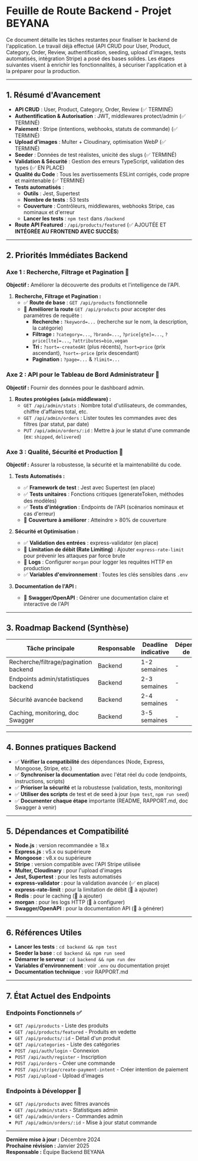 # Feuille de Route Backend - Projet BEYANA

Ce document détaille les tâches restantes pour finaliser le backend de l'application. Le travail déjà effectué (API CRUD pour User, Product, Category, Order, Review, authentification, seeding, upload d'images, tests automatisés, intégration Stripe) a posé des bases solides. Les étapes suivantes visent à enrichir les fonctionnalités, à sécuriser l'application et à la préparer pour la production.

---

## 1. Résumé d'Avancement

- **API CRUD** : User, Product, Category, Order, Review (✅ TERMINÉ)
- **Authentification & Autorisation** : JWT, middlewares protect/admin (✅ TERMINÉ)
- **Paiement** : Stripe (intentions, webhooks, statuts de commande) (✅ TERMINÉ)
- **Upload d'images** : Multer + Cloudinary, optimisation WebP (✅ TERMINÉ)
- **Seeder** : Données de test réalistes, unicité des slugs (✅ TERMINÉ)
- **Validation & Sécurité** : Gestion des erreurs TypeScript, validation des types (✅ EN PLACE)
- **Qualité du Code** : Tous les avertissements ESLint corrigés, code propre et maintenable (✅ TERMINÉ)
- **Tests automatisés** :
  - **Outils** : Jest, Supertest
  - **Nombre de tests** : 53 tests
  - **Couverture** : Contrôleurs, middlewares, webhooks Stripe, cas nominaux et d'erreur
  - **Lancer les tests** : `npm test` dans `/backend`
- **Route API Featured** : `/api/products/featured` (✅ AJOUTÉE ET **INTÉGRÉE AU FRONTEND AVEC SUCCÈS**)

---

## 2. Priorités Immédiates Backend

### **Axe 1 : Recherche, Filtrage et Pagination** 🔄

**Objectif :** Améliorer la découverte des produits et l'intelligence de l'API.

1. **Recherche, Filtrage et Pagination :**
   - ✅ **Route de base** : `GET /api/products` fonctionnelle
   - 🔄 **Améliorer la route** `GET /api/products` pour accepter des paramètres de requête :
     - **Recherche :** `?keyword=...` (recherche sur le nom, la description, la catégorie)
     - **Filtrage :** `?category=...`, `?brand=...`, `?price[gte]=...`, `?price[lte]=...`, `?attributes=bio,vegan`
     - **Tri :** `?sort=-createdAt` (plus récents), `?sort=price` (prix ascendant), `?sort=-price` (prix descendant)
     - **Pagination :** `?page=...` & `?limit=...`

### **Axe 2 : API pour le Tableau de Bord Administrateur** 🔄

**Objectif :** Fournir des données pour le dashboard admin.

1. **Routes protégées (`admin` middleware) :**
   - `GET /api/admin/stats` : Nombre total d'utilisateurs, de commandes, chiffre d'affaires total, etc.
   - `GET /api/admin/orders` : Lister toutes les commandes avec des filtres (par statut, par date)
   - `PUT /api/admin/orders/:id` : Mettre à jour le statut d'une commande (ex: `shipped`, `delivered`)

### **Axe 3 : Qualité, Sécurité et Production** 🔄

**Objectif :** Assurer la robustesse, la sécurité et la maintenabilité du code.

1. **Tests Automatisés :**

   - ✅ **Framework de test** : Jest avec Supertest (en place)
   - ✅ **Tests unitaires** : Fonctions critiques (generateToken, méthodes des modèles)
   - ✅ **Tests d'intégration** : Endpoints de l'API (scénarios nominaux et cas d'erreur)
   - 🔄 **Couverture à améliorer** : Atteindre > 80% de couverture

2. **Sécurité et Optimisation :**

   - ✅ **Validation des entrées** : express-validator (en place)
   - 🔄 **Limitation de débit (Rate Limiting)** : Ajouter `express-rate-limit` pour prévenir les attaques par force brute
   - 🔄 **Logs** : Configurer `morgan` pour logger les requêtes HTTP en production
   - ✅ **Variables d'environnement** : Toutes les clés sensibles dans `.env`

3. **Documentation de l'API :**
   - 🔄 **Swagger/OpenAPI** : Générer une documentation claire et interactive de l'API

---

## 3. Roadmap Backend (Synthèse)

| Tâche principale                      | Responsable | Deadline indicative | Dépend de | Statut      |
| ------------------------------------- | ----------- | ------------------- | --------- | ----------- |
| Recherche/filtrage/pagination backend | Backend     | 1-2 semaines        | -         | 🔄 En cours |
| Endpoints admin/statistiques backend  | Backend     | 2-3 semaines        | -         | 🔄 À faire  |
| Sécurité avancée backend              | Backend     | 2-4 semaines        | -         | 🔄 À faire  |
| Caching, monitoring, doc Swagger      | Backend     | 3-5 semaines        | -         | 🔄 À faire  |

---

## 4. Bonnes pratiques Backend

- ✅ **Vérifier la compatibilité** des dépendances (Node, Express, Mongoose, Stripe, etc.)
- ✅ **Synchroniser la documentation** avec l'état réel du code (endpoints, instructions, scripts)
- ✅ **Prioriser la sécurité** et la robustesse (validation, tests, monitoring)
- ✅ **Utiliser des scripts** de test et de seed à jour (`npm test`, `npm run seed`)
- ✅ **Documenter chaque étape** importante (README, RAPPORT.md, doc Swagger à venir)

---

## 5. Dépendances et Compatibilité

- **Node.js** : version recommandée ≥ 18.x
- **Express.js** : v5.x ou supérieure
- **Mongoose** : v8.x ou supérieure
- **Stripe** : version compatible avec l'API Stripe utilisée
- **Multer, Cloudinary** : pour l'upload d'images
- **Jest, Supertest** : pour les tests automatisés
- **express-validator** : pour la validation avancée (✅ en place)
- **express-rate-limit** : pour la limitation de débit (🔄 à ajouter)
- **Redis** : pour le caching (🔄 à ajouter)
- **morgan** : pour les logs HTTP (🔄 à configurer)
- **Swagger/OpenAPI** : pour la documentation API (🔄 à générer)

---

## 6. Références Utiles

- **Lancer les tests** : `cd backend && npm test`
- **Seeder la base** : `cd backend && npm run seed`
- **Démarrer le serveur** : `cd backend && npm run dev`
- **Variables d'environnement** : voir `.env` ou documentation projet
- **Documentation technique** : voir RAPPORT.md

---

## 7. État Actuel des Endpoints

### **Endpoints Fonctionnels** ✅

- `GET /api/products` - Liste des produits
- `GET /api/products/featured` - Produits en vedette
- `GET /api/products/:id` - Détail d'un produit
- `GET /api/categories` - Liste des catégories
- `POST /api/auth/login` - Connexion
- `POST /api/auth/register` - Inscription
- `POST /api/orders` - Créer une commande
- `POST /api/stripe/create-payment-intent` - Créer intention de paiement
- `POST /api/upload` - Upload d'images

### **Endpoints à Développer** 🔄

- `GET /api/products` avec filtres avancés
- `GET /api/admin/stats` - Statistiques admin
- `GET /api/admin/orders` - Commandes admin
- `PUT /api/admin/orders/:id` - Mise à jour statut commande

---

**Dernière mise à jour :** Décembre 2024  
**Prochaine révision :** Janvier 2025  
**Responsable :** Équipe Backend BEYANA
